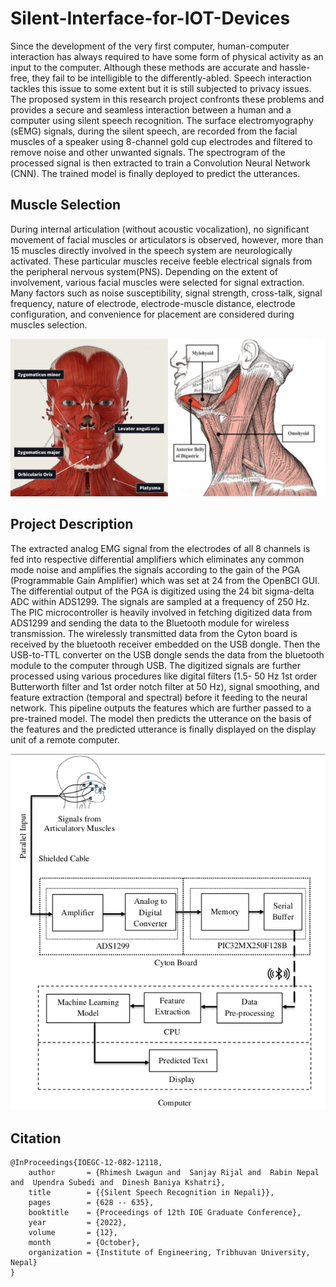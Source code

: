 # Silent-Interface-for-IOT-Devices

Since the development of the very first computer, human-computer interaction has always required to have some form of physical activity as an input to the computer. Although these methods are accurate and hassle-free, they fail to be intelligible to the differently-abled. Speech interaction tackles this issue to some extent but it is still subjected to privacy issues. The proposed system in this research project confronts these problems and provides a secure and seamless interaction between a human and a computer using silent speech recognition. The surface electromyography (sEMG) signals, during the silent speech, are recorded from the facial muscles of a speaker using 8-channel gold cup electrodes and filtered to remove noise and other unwanted signals. The spectrogram of the processed signal is then extracted to train a Convolution Neural Network (CNN). The trained model is finally deployed to predict the utterances.

## Muscle Selection
During internal articulation (without acoustic vocalization), no significant movement of facial muscles or articulators is observed, however, more than 15 muscles directly involved in the speech system are neurologically activated. These particular muscles receive feeble electrical signals from the peripheral nervous system(PNS). Depending on the extent of involvement, various facial muscles were selected for signal extraction. Many factors such as noise susceptibility, signal strength, cross-talk, signal frequency, nature of electrode, electrode-muscle distance, electrode configuration, and convenience for placement are considered during muscles selection.

![muscle-seclection](/figures/Muscle-all.png)

## Project Description
The extracted analog EMG signal from the electrodes of all 8 channels is fed into respective differential amplifiers which eliminates any common mode noise and amplifies the signals according to the gain of the PGA (Programmable Gain Amplifier) which was set at 24 from the OpenBCI GUI. The differential output of the PGA is digitized using the 24 bit sigma-delta ADC within ADS1299. The signals are sampled at a frequency of 250 Hz. The PIC microcontroller is heavily involved in fetching digitized data from ADS1299 and sending the data to the Bluetooth module for wireless transmission. The wirelessly transmitted data from the Cyton board is received by the bluetooth receiver embedded on the USB dongle. Then the USB-to-TTL converter on the USB dongle sends the data from the bluetooth module to the computer through USB. The digitized signals are further processed using various procedures like digital filters (1.5-
50 Hz 1st order Butterworth filter and  1st order notch filter at 50 Hz), signal smoothing, and feature extraction (temporal and spectral) before it feeding to the neural network. This pipeline outputs the features which are further passed to a pre-trained model. The model then predicts the
utterance on the basis of the features and the predicted utterance is finally displayed on the display unit of a remote computer.

![methodology](figures/methodology.png)

## Citation 
```
@InProceedings{IOEGC-12-082-12118,
    author       = {Rhimesh Lwagun and  Sanjay Rijal and  Rabin Nepal and  Upendra Subedi and  Dinesh Baniya Kshatri},
    title        = {{Silent Speech Recognition in Nepali}},
    pages        = {628 -- 635},
    booktitle    = {Proceedings of 12th IOE Graduate Conference},
    year         = {2022},
    volume       = {12},
    month        = {October},
    organization = {Institute of Engineering, Tribhuvan University, Nepal}
}
```

